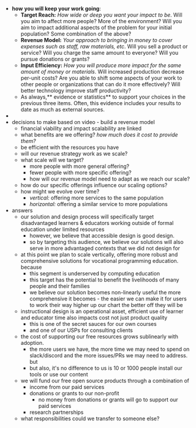 - **how** **you will keep your work going**:
	- **Target Reach:** *How wide or deep you want your impact to be*. Will you aim to affect more people? More of the environment? Will you aim to impact additional aspects of the problem for your initial population? Some combination of the above?
	- **Revenue Model:** *Your approach to bringing in money to cover expenses such as staff, raw materials, etc*. Will you sell a product or service? Will you charge the same amount to everyone? Will you pursue donations or grants?
	- **Input Efficiency:** *How you will produce more impact for the same amount of money or materials*. Will increased production decrease per-unit costs? Are you able to shift some aspects of your work to other people or organizations that can do it more effectively? Will better technology improve staff productivity?
	- As always,** evidence or statistics** to support your choices in the previous three items. Often, this evidence includes your results to date as much as external sources.
-
- decisions to make based on video - build a revenue model
	- financial viability and impact scalability are linked
	- what benefits are we offering? *how much does it cost to provide them?*
	- be efficient with the resources you have
	- will our revenue strategy work as we scale?
	- what scale will we target?
		- more people with more general offering?
		- fewer people with more specific offering?
		- how will our revenue model need to adapt as we reach our scale?
	- how do our specific offerings influence our scaling options?
	- how might we evolve over time?
		- *vertical:* offering more services to the same population
		- *horizontal:* offering a similar service to more populations
- answers
	- our solution and design process will specifically target disadvantaged learners & educators working outside of formal education under limited resources
		- however, we believe that accessible design is good design.
		- so by targeting this audience, we believe our solutions will also serve in more advantaged contexts that we did not design for
	- at this point we plan to scale vertically, offering more robust and comprehensive solutions for vocational programming education.  because
		- this segment is underserved by computing education
		- this target has the potential to benefit the livelihoods of many people and their families
		- we believe our solution becomes non-linearly useful the more comprehensive it becomes - the easier we can make it for users to work their way higher up our chart the better off they will be
	- instructional design is an operational asset, efficient use of learner and educator time also impacts cost not just product quality
		- this is one of the secret sauces for our own courses
		- and one of our USPs for consulting clients
	- the cost of supporting our free resources grows sublinearly with adoption.
		- the more users we have, the more time we may need to spend on slack/discord and the more issues/PRs we may need to address.  but
		- but also, it's no difference to us is 10 or 1000 people install our tools or use our content
	- we will fund our free open source products through a combination of
		- income from our paid services
		- donations or grants to our non-profit
			- no money from donations or grants will go to support our paid services
		- research partnerships
	- what responsibilities could we transfer to someone else?